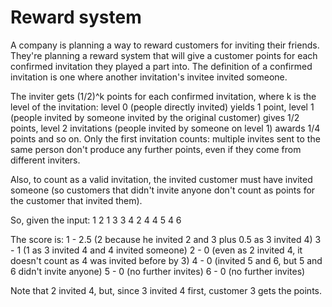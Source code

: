 # Reward system

A company is planning a way to reward customers for inviting their friends. They're planning a reward system that will
give a customer points for each confirmed invitation they played a part into. The definition of a confirmed invitation is one where another invitation's invitee invited someone.

The inviter gets (1/2)^k points for each confirmed invitation, where k is the level of the invitation: level 0 (people directly invited) yields 1 point, level 1 (people invited by someone invited by the original customer) gives 1/2 points, level 2 invitations (people invited by someone on level 1) awards 1/4 points and so on. Only the first invitation counts: multiple invites sent to the same person don't produce any further points, even if they come from different inviters.

Also, to count as a valid invitation, the invited customer must have invited someone (so customers that didn't invite anyone don't count as points for the customer that invited them).

So, given the input:
1 2
1 3 
3 4
2 4
4 5
4 6

The score is:
1 - 2.5 (2 because he invited 2 and 3 plus 0.5 as 3 invited 4)
3 - 1 (1 as 3 invited 4 and 4 invited someone)
2 - 0 (even as 2 invited 4, it doesn't count as 4 was invited before by 3)
4 - 0 (invited 5 and 6, but 5 and 6 didn't invite anyone)
5 - 0 (no further invites)
6 - 0 (no further invites)

Note that 2 invited 4, but, since 3 invited 4 first, customer 3 gets the points.

